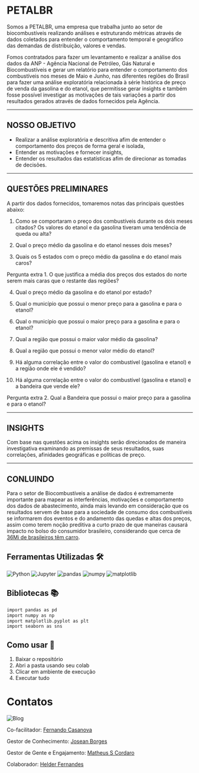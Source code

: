 # PETALBR 

Somos a PETALBR, uma empresa que trabalha junto ao setor de biocombustíveis realizando análises e estruturando métricas através de dados coletados para entender o comportamento temporal e geográfico  das demandas de distribuição, valores e vendas.

Fomos contratados para fazer um levantamento e realizar a análise dos dados da ANP - Agência Nacional de Petróleo, Gás Natural e Biocombustíveis e gerar um relatório para entender o comportamento dos combustíveis nos meses de Maio e Junho, nas diferentes regiões do Brasil
para fazer uma análise exploratória relacionada à série histórica de preço de venda da gasolina e do etanol, que permitisse gerar insights e também fosse possível investigar as motivações de tais variações a partir dos resultados gerados através de dados fornecidos pela Agência. 

---
## NOSSO OBJETIVO
* Realizar a análise exploratória e descritiva afim de entender o comportamento dos preços de forma
geral e isolada,
* Entender as motivações e fornecer insights, 
* Entender os resultados das estatísticas afim de direcionar as tomadas de decisões.
---
## QUESTÕES PRELIMINARES
A partir dos dados fornecidos, tomaremos notas das principais questões abaixo: 
1. Como se comportaram o preço dos combustíveis durante os dois meses citados? Os valores do etanol e da gasolina tiveram uma tendência de queda ou alta?

2. Qual o preço médio da gasolina e do etanol nesses dois meses?

3. Quais os 5 estados com o preço médio da gasolina e do etanol mais caros?

Pergunta extra 1. O que justifica a média dos preços dos estados do norte serem mais caras que o restante das regiões?

4. Qual o preço médio da gasolina e do etanol por estado?

5. Qual o município que possui o menor preço para a gasolina e para o etanol?

6. Qual o município que possui o maior preço para a gasolina e para o etanol?

7. Qual a região que possui o maior valor médio da gasolina?

8. Qual a região que possui o menor valor médio do etanol?

9. Há alguma correlação entre o valor do combustível (gasolina e etanol) e a região onde ele é vendido?

10. Há alguma correlação entre o valor do combustível (gasolina e etanol) e a bandeira que vende ele?

Pergunta extra 2. Qual a Bandeira que possui o maior preço para a gasolina e para o etanol?

---
## INSIGHTS

Com base nas questões acima os insights serão direcionados de maneira investigativa examinando as premissas de seus resultados,
suas correlações, afinidades geográficas e políticas de preço.

---
## CONLUINDO

Para o setor de Biocombustíveis a análise de dados é extremamente importante para mapear as interferências, motivações e comportamento dos dados
de abastecimento, ainda mais levando em consideração que os resultados servem de base para a sociedade de consumo dos combustíveis se informarem dos eventos e do andamento das quedas e altas dos preços,
assim como terem noção preditiva a curto prazo de que maneiras causará impacto no bolso do consumidor brasileiro, considerando que
cerca de [36Mi de brasileiros têm carro](https://www.em.com.br/app/noticia/economia/2023/06/16/internas_economia,1508148/quase-50-dos-domicilios-tem-carro-no-brasil-e-25-moto.shtml). 


## Ferramentas Utilizadas 🛠️

![Python](https://img.shields.io/badge/Python-3776AB?style=for-the-badge&logo=python&logoColor=white) ![Jupyter](https://img.shields.io/badge/Jupyter-F37626?style=for-the-badge&logo=jupyter&logoColor=white) ![pandas](https://img.shields.io/badge/pandas-150458?style=for-the-badge&logo=pandas&logoColor=white) ![numpy](https://img.shields.io/badge/numpy-013243?style=for-the-badge&logo=numpy&logoColor=white) ![matplotlib](https://img.shields.io/badge/matplotlib-3776AB?style=for-the-badge&logo=matplotlib&logoColor=white)

## Bibliotecas 📚
```bash
import pandas as pd
import numpy as np
import matplotlib.pyplot as plt
import seaborn as sns
```

## Como usar 🔌
1. Baixar o repositório
2. Abri a pasta usando seu colab
3. Clicar em ambiente de execução
4. Executar tudo

# Contatos
![Blog](https://img.shields.io/badge/LinkedIn-0077B5?style=for-the-badge&logo=linkedin&logoColor=white)



Co-facilitador: [Fernando Casanova](https://www.linkedin.com/in/fernandocfs/)

Gestor de Conhecimento: [Josean Borges](https://www.linkedin.com/in/joseanplborges)

Gestor de Gente e Engajamento: [Matheus S Cordaro](https://www.linkedin.com/in/mscordaro/)

Colaborador: [Helder Fernandes](https://www.linkedin.com/in/helder-fernandes-data/)


